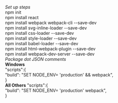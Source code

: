 *Set up steps* <br>
npm init <br>
npm install react <br>
npm install webpack webpack-cli --save-dev <br>
npm install svg-inline-loader --save-dev <br>
npm install css-loader --save-dev <br>
npm install style-loader --save-dev <br>
npm install babel-loader --save-dev <br>
npm install html-webpack-plugin --save-dev <br>
npm install webpack-dev-server --save-dev <br>
*Package dot JSON comments* <br>
**Windows** <br>
"scripts":{<br>
    "build": "SET NODE_ENV= 'production' && webpack", <br>
    } <br>
**All Others**
"scripts":{<br>
    "build": "SET NODE_ENV= 'production' webpack", <br>
    } <br>